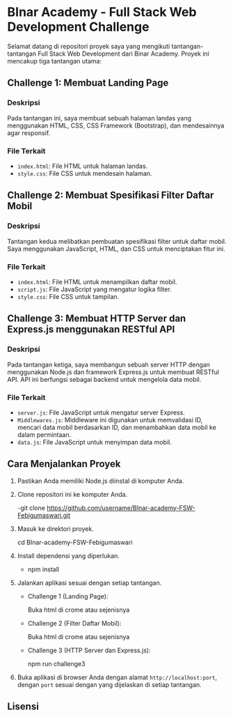 # BInar Academy - Full Stack Web Development Challenge

Selamat datang di repositori proyek saya yang mengikuti tantangan-tantangan Full Stack Web Development dari Binar Academy. Proyek ini mencakup tiga tantangan utama:

## Challenge 1: Membuat Landing Page

### Deskripsi
Pada tantangan ini, saya membuat sebuah halaman landas yang menggunakan HTML, CSS, CSS Framework (Bootstrap), dan mendesainnya agar responsif.

### File Terkait
- `index.html`: File HTML untuk halaman landas.
- `style.css`: File CSS untuk mendesain halaman.

## Challenge 2: Membuat Spesifikasi Filter Daftar Mobil

### Deskripsi
Tantangan kedua melibatkan pembuatan spesifikasi filter untuk daftar mobil. Saya menggunakan JavaScript, HTML, dan CSS untuk menciptakan fitur ini.

### File Terkait
- `index.html`: File HTML untuk menampilkan daftar mobil.
- `script.js`: File JavaScript yang mengatur logika filter.
- `style.css`: File CSS untuk tampilan.

## Challenge 3: Membuat HTTP Server dan Express.js menggunakan RESTful API

### Deskripsi
Pada tantangan ketiga, saya membangun sebuah server HTTP dengan menggunakan Node.js dan framework Express.js untuk membuat RESTful API. API ini berfungsi sebagai backend untuk mengelola data mobil.

### File Terkait
- `server.js`: File JavaScript untuk mengatur server Express.
- `Middlewares.js`: Middleware ini digunakan untuk memvalidasi ID, mencari data mobil berdasarkan ID, dan menambahkan data mobil ke dalam permintaan.
- `data.js`: File JavaScript untuk menyimpan data mobil.

## Cara Menjalankan Proyek

1. Pastikan Anda memiliki Node.js diinstal di komputer Anda.

2. Clone repositori ini ke komputer Anda.
  
   -git clone https://github.com/username/BInar-academy-FSW-Febigumaswari.git
  

3. Masuk ke direktori proyek.
  
   cd BInar-academy-FSW-Febigumaswari


4. Install dependensi yang diperlukan.
  
   - npm install
   

5. Jalankan aplikasi sesuai dengan setiap tantangan.
   - Challenge 1 (Landing Page):
     
     Buka html di crome atau sejenisnya
     
   - Challenge 2 (Filter Daftar Mobil):
   
     Buka html di crome atau sejenisnya
 
   - Challenge 3 (HTTP Server dan Express.js):
     
     npm run challenge3
     

6. Buka aplikasi di browser Anda dengan alamat `http://localhost:port`, dengan `port` sesuai dengan yang dijelaskan di setiap tantangan.

## Lisensi

